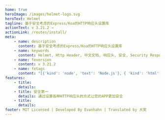 ```yaml
---
home: true
heroImage: /images/helmet-logo.svg
heroText: Helmet
tagline: 基于安全考虑的Express/Koa的HTTP响应头设置库
actionText: v 3.21.2 →
actionLink: /routes/install/
meta:
    - name: description
      content: 基于安全考虑的Express/Koa的HTTP响应头设置库
    - name: keywords
      content: Helmet, Http Header, 中文文档, 响应头, 安全, Security Response Header
    - name: feversion
      content: v 3.21.2
    - name: fetags
      content: "[{'kind': 'node', 'text': 'Node.js'}, { 'kind': 'html', 'text': '响应头' }]"
features:
    - title:
      details:
    - title: 安全第一
      details: 通过设置各种HTTP响应头的方式让您的APP更加安全
    - title:
      details:
footer: MIT Licensed | Developed By Evanhahn | Translated by 大笑
---
```

